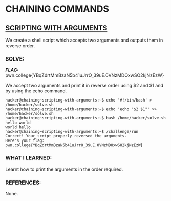 # **CHAINING COMMANDS**
## **<ins>SCRIPTING WITH ARGUMENTS</ins>**
We create a shell script which accepts two arguments and outputs them in reverse order. 

### SOLVE: 
***FLAG:*** pwn.college{YBqZdrtMmBzaN5b41uJrrO_39uE.0VNzMDOxwSO2kjNzEzW}

We accept two arguments and print it in reverse order using $2 and $1 and by using the echo command.

```
hacker@chaining~scripting-with-arguments:~$ echo '#!/bin/bash' > /home/hacker/solve.sh
hacker@chaining~scripting-with-arguments:~$ echo 'echo "$2 $1"' >> /home/hacker/solve.sh
hacker@chaining~scripting-with-arguments:~$ bash /home/hacker/solve.sh hello world
world hello
hacker@chaining~scripting-with-arguments:~$ /challenge/run
Correct! Your script properly reversed the arguments.
Here's your flag:
pwn.college{YBqZdrtMmBzaN5b41uJrrO_39uE.0VNzMDOxwSO2kjNzEzW}
```

### WHAT I LEARNED:
Learnt how to print the arguments in the order required.  

### REFERENCES:
None. 
